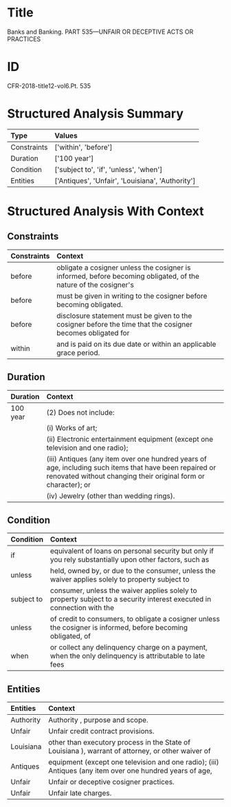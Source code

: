 # Title

 Banks and Banking. PART 535—UNFAIR OR DECEPTIVE ACTS OR PRACTICES


# ID

 CFR-2018-title12-vol6.Pt. 535


# Structured Analysis Summary

| Type        | Values                                           |
|:------------|:-------------------------------------------------|
| Constraints | ['within', 'before']                             |
| Duration    | ['100 year']                                     |
| Condition   | ['subject to', 'if', 'unless', 'when']           |
| Entities    | ['Antiques', 'Unfair', 'Louisiana', 'Authority'] |


# Structured Analysis With Context

 


## Constraints

| Constraints   | Context                                                                                                         |
|:--------------|:----------------------------------------------------------------------------------------------------------------|
| before        | obligate a cosigner unless the cosigner is informed, before becoming obligated, of the nature of the cosigner's |
| before        | must be given in writing to the cosigner before  becoming obligated.                                            |
| before        | disclosure statement must be given to the cosigner before the time that the cosigner becomes obligated for      |
| within        | and is paid on its due date or within  an applicable grace period.                                              |


## Duration

| Duration   | Context                                                                                                                                                                              |
|:-----------|:-------------------------------------------------------------------------------------------------------------------------------------------------------------------------------------|
| 100 year   | (2) Does not include:                                                                                                                                                                |
|            |             (i) Works of art;                                                                                                                                                        |
|            |             (ii) Electronic entertainment equipment (except one television and one radio);                                                                                           |
|            |             (iii) Antiques (any item over one hundred years of age, including such items that have been repaired or renovated without changing their original form or character); or |
|            |             (iv) Jewelry (other than wedding rings).                                                                                                                                 |


## Condition

| Condition   | Context                                                                                                               |
|:------------|:----------------------------------------------------------------------------------------------------------------------|
| if          | equivalent of loans on personal security but only if you rely substantially upon other factors, such as               |
| unless      | held, owned by, or due to the consumer, unless the waiver applies solely to property subject to                       |
| subject to  | consumer, unless the waiver applies solely to property subject to a security interest executed in connection with the |
| unless      | of credit to consumers, to obligate a cosigner unless the cosigner is informed, before becoming obligated, of         |
| when        | or collect any delinquency charge on a payment, when the only delinquency is attributable to late fees                |


## Entities

| Entities   | Context                                                                                                  |
|:-----------|:---------------------------------------------------------------------------------------------------------|
| Authority  | Authority , purpose and scope.                                                                           |
| Unfair     | Unfair  credit contract provisions.                                                                      |
| Louisiana  | other than executory process in the State of Louisiana ), warrant of attorney, or other waiver of        |
| Antiques   | equipment (except one television and one radio); (iii) Antiques (any item over one hundred years of age, |
| Unfair     | Unfair  or deceptive cosigner practices.                                                                 |
| Unfair     | Unfair  late charges.                                                                                    |


